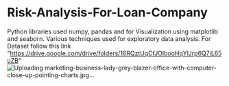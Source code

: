 # Risk-Analysis-For-Loan-Company
Python libraries used numpy, pandas and for Visualization using matplotlib and seaborn. Various techniques used for exploratory data analysis.
For Dataset follow this link "https://drive.google.com/drive/folders/16RQztUqCfJOlbooHqYlJrp6Q7iL65uZB"
![Uploading marketing-business-lady-grey-blazer-office-with-computer-close-up-pointing-charts.jpg…]()
